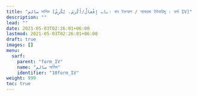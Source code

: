 ```yaml
---
title: "سالم সালিম [باب إِفْعالٌ/أَكْرَمَ، يُكْرِمُ। বাব ইফআল / আকরমা ইউকরিমু । ফর্ম IV]"
description: ""
lead: ""
date: 2021-05-03T02:26:01+06:00
lastmod: 2021-05-03T02:26:01+06:00
draft: true
images: []
menu: 
  sarf:
    parent: "form_IV"
    name: "سالم সালিম"
    identifier: "10form_IV"
weight: 999
toc: true
---
```



